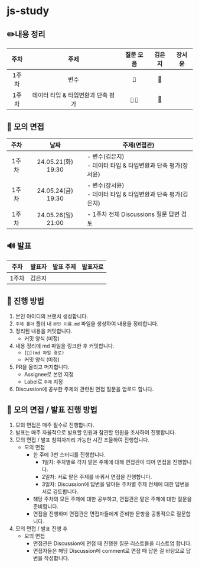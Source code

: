 # js-study

## ✏️내용 정리

| 주차  |                주제                |                                                                                                                                 질문 모음                                                                                                                                  |          **김은지**           | **장서윤** |
| :---: | :--------------------------------: | :------------------------------------------------------------------------------------------------------------------------------------------------------------------------------------------------------------------------------------------------------------------------: | :---------------------------: | ---------- |
| 1주차 |                변수                |                                                                                           [`🍎`](https://github.com/publdaze/js-study/discussions/categories/%EB%B3%80%EC%88%98)                                                                                           |     [📝](변수/김은지.md)      |
| 1주차 | 데이터 타입 & 타입변환과 단축 평가 | [`🍏`](https://github.com/publdaze/js-study/discussions/categories/%EB%8D%B0%EC%9D%B4%ED%84%B0-%ED%83%80%EC%9E%85) [`🍊`](https://github.com/publdaze/js-study/discussions/categories/%ED%83%80%EC%9E%85%EB%B3%80%ED%99%98%EA%B3%BC-%EB%8B%A8%EC%B6%95-%ED%8F%89%EA%B0%80) | [📝](데이터%20타입/김은지.md) |

## 🙊 모의 면접

| 주차  |        날짜        | 주제(면접관)                                                    |
| :---: | :----------------: | --------------------------------------------------------------- |
| 1주차 | 24.05.21(화) 19:30 | - 변수(김은지)<br/>- 데이터 타입 & 타입변환과 단축 평가(장서윤) |
| 1주차 | 24.05.24(금) 19:30 | - 변수(장서윤)<br/>- 데이터 타입 & 타입변환과 단축 평가(김은지) |
| 1주차 | 24.05.26(일) 21:00 | - 1주차 전체 Discussions 질문 답변 검토                         |

## 🔊 발표

| 주차  | 발표자 | 발표 주제 | 발표자료 |
| :---: | :----: | :-------: | -------- |
| 1주차 | 김은지 |

## 📌 진행 방법

1. 본인 아이디의 브랜치 생성합니다.
2. `주제 폴더` 폴더 내 `본인 이름.md` 파일을 생성하여 내용을 정리합니다.
3. 정리된 내용을 커밋합니다.
   - 커밋 양식 (미정)
4. 내용 정리에 md 파일을 링크한 후 커밋합니다.
   - `[📝](md 파일 경로)`
   - 커밋 양식 (미정)
5. PR을 올리고 머지합니다.
   - Assignee로 본인 지정
   - Label로 `주제` 지정
6. Discussion에 공부한 주제와 관련된 면접 질문을 업로드 합니다.

## 📌 모의 면접 / 발표 진행 방법

1. 모의 면접은 매주 필수로 진행합니다.
2. 발표는 매주 자율적으로 발표할 인원과 참관할 인원을 조사하여 진행합니다.
3. 모의 면접 / 발표 참여자끼리 가능한 시간 조율하여 진행합니다.
   - 모의 면접
     - 한 주에 3번 스터디를 진행합니다.
       - 1일차: 주차별로 각자 맡은 주제에 대해 면접관이 되어 면접을 진행합니다.
       - 2일차: 서로 맡은 주제를 바꿔서 면접을 진행합니다.
       - 3일차: Discussion에 답변을 달아둔 주차별 주제 전체에 대한 답변을 서로 검토합니다.
     - 해당 주차의 모든 주제에 대한 공부하고, 면접관은 맡은 주제에 대한 질문을 준비합니다.
     - 면접을 진행하며 면접관은 면접자들에게 준비한 문항을 공통적으로 질문합니다.
4. 모의 면접 / 발표 진행 후
   - 모의 면접
     - 면접관은 Discussion에 면접 때 진행한 질문 리스트들을 리스트업 합니다.
     - 면접자들은 해당 Discussion에 comment로 면접 때 답한 걸 바탕으로 답변을 작성합니다.
